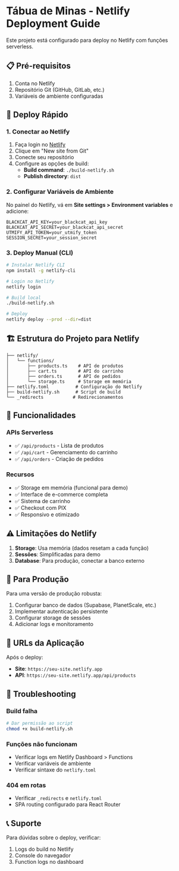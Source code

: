 # Tábua de Minas - Netlify Deployment Guide

Este projeto está configurado para deploy no Netlify com funções serverless.

## 📋 Pré-requisitos

1. Conta no Netlify
2. Repositório Git (GitHub, GitLab, etc.)
3. Variáveis de ambiente configuradas

## 🚀 Deploy Rápido

### 1. Conectar ao Netlify

1. Faça login no [Netlify](https://netlify.com)
2. Clique em "New site from Git"
3. Conecte seu repositório
4. Configure as opções de build:
   - **Build command**: `./build-netlify.sh`
   - **Publish directory**: `dist`

### 2. Configurar Variáveis de Ambiente

No painel do Netlify, vá em **Site settings > Environment variables** e adicione:

```
BLACKCAT_API_KEY=your_blackcat_api_key
BLACKCAT_API_SECRET=your_blackcat_api_secret
UTMIFY_API_TOKEN=your_utmify_token
SESSION_SECRET=your_session_secret
```

### 3. Deploy Manual (CLI)

```bash
# Instalar Netlify CLI
npm install -g netlify-cli

# Login no Netlify
netlify login

# Build local
./build-netlify.sh

# Deploy
netlify deploy --prod --dir=dist
```

## 🏗️ Estrutura do Projeto para Netlify

```
├── netlify/
│   └── functions/
│       ├── products.ts    # API de produtos
│       ├── cart.ts        # API do carrinho
│       ├── orders.ts      # API de pedidos
│       └── storage.ts     # Storage em memória
├── netlify.toml          # Configuração do Netlify
├── build-netlify.sh      # Script de build
└── _redirects           # Redirecionamentos
```

## 🔧 Funcionalidades

### APIs Serverless
- ✅ `/api/products` - Lista de produtos
- ✅ `/api/cart` - Gerenciamento do carrinho
- ✅ `/api/orders` - Criação de pedidos

### Recursos
- ✅ Storage em memória (funcional para demo)
- ✅ Interface de e-commerce completa
- ✅ Sistema de carrinho
- ✅ Checkout com PIX
- ✅ Responsivo e otimizado

## ⚠️ Limitações do Netlify

1. **Storage**: Usa memória (dados resetam a cada função)
2. **Sessões**: Simplificadas para demo
3. **Database**: Para produção, conectar a banco externo

## 🔄 Para Produção

Para uma versão de produção robusta:

1. Configurar banco de dados (Supabase, PlanetScale, etc.)
2. Implementar autenticação persistente
3. Configurar storage de sessões
4. Adicionar logs e monitoramento

## 📱 URLs da Aplicação

Após o deploy:
- **Site**: `https://seu-site.netlify.app`
- **API**: `https://seu-site.netlify.app/api/products`

## 🐛 Troubleshooting

### Build falha
```bash
# Dar permissão ao script
chmod +x build-netlify.sh
```

### Funções não funcionam
- Verificar logs em Netlify Dashboard > Functions
- Verificar variáveis de ambiente
- Verificar sintaxe do `netlify.toml`

### 404 em rotas
- Verificar `_redirects` e `netlify.toml`
- SPA routing configurado para React Router

## 📞 Suporte

Para dúvidas sobre o deploy, verificar:
1. Logs do build no Netlify
2. Console do navegador
3. Function logs no dashboard